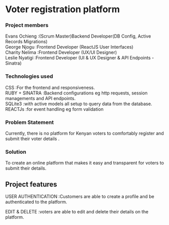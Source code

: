 # Voter registration platform

### Project members
Evans Ochieng :(Scrum Master)Backend Developer(DB Config, Active Records Migrations)<br />
George Njogu :Frontend Developer (ReactJS User Interfaces)<br />
Charity Nelima :Frontend Developer (UX/UI Designer)<br />
Leslie Nyatigi :Frontend Developer (UI & UX Designer & API Endpoints - Sinatra)

### Technologies used
CSS :For the frontend and responsiveness.<br />
RUBY + SINATRA :Backend configurations eg http requests, session managements and API endpoints.<br />
SQLite3 :with active models all setup to query data from the database.<br />
REACTJs :for event handling eg form validation

### Problem Statement

Currently, there is no platform for Kenyan voters to comfortably register and submit their voter details .

### Solution

To create an online platform that makes it easy and transparent for voters to submit their details.

## Project features

USER AUTHENTICATION :Customers are able to create a profile and be authenticated to the platform.

EDIT & DELETE :voters are able to edit and delete their details on the platform.





